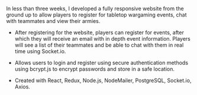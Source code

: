 In less than three weeks, I developed a fully responsive website from the ground up to allow players to register for tabletop wargaming events, chat with teammates and view their armies. 

- After registering for the website, players can register for events, after which they will receive an email with in depth event information. Players will see a list of their teammates and be able to chat with them in real time using Socket.io. 

- Allows users to login and register using secure authentication methods using bcrypt.js to encrypt passwords and store in a safe location. 

- Created with React, Redux, Node.js, NodeMailer, PostgreSQL, Socket.io, Axios.
